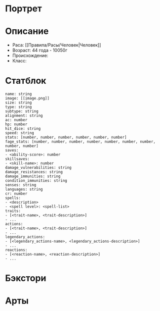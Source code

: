 # Портрет

# Описание
* Раса: [[Правила/Расы/Человек|Человек]]
* Возраст: 44 года - 10050г
* Происхождение: 
* Класс: 
# Статблок
```statblock  
name: string  
image: [[image.png]]
size: string  
type: string  
subtype: string  
alignment: string  
ac: number  
hp: number  
hit_dice: string  
speed: string  
stats: [number, number, number, number, number, number]  
fage_stats: [number, number, number, number, number, number, number, number, number]  
saves:  
- <ability-score>: number  
skillsaves:  
- <skill-name>: number  
damage_vulnerabilities: string  
damage_resistances: string  
damage_immunities: string  
condition_immunities: string  
senses: string  
languages: string  
cr: number  
spells:  
- <description>  
- <spell level>: <spell-list>  
traits:  
- [<trait-name>, <trait-description>]  
- ...  
actions:  
- [<trait-name>, <trait-description>]  
- ...  
legendary_actions:  
- [<legendary_actions-name>, <legendary_actions-description>]  
- ...  
reactions:  
- [<reaction-name>, <reaction-description>]  
- ...  
```

# Бэкстори

# Арты
